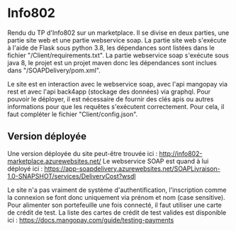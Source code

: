 # Info802
Rendu du TP d'Info802 sur un marketplace. Il se divise en deux parties, une partie site web et une partie webservice soap. La partie site web s'exécute à l'aide de Flask sous python 3.8, les dépendances sont listées dans le fichier "/Client/requirements.txt". La partie webservice soap s'exécute sous java 8, le projet est un projet maven donc les dépendances sont inclues dans "/SOAPDelivery/pom.xml".

Le site est en interaction avec le webservice soap, avec l'api mangopay via rest et avec l'api back4app (stockage des données) via graphql. Pour pouvoir le déployer, il est nécessaire de fournir des clés apis ou autres informations pour que les requêtes s'exécutent correctement. Pour cela, il faut compléter le fichier "Client/config.json".

## Version déployée
Une version déployée du site peut-être trouvée ici : http://info802-marketplace.azurewebsites.net/
Le webservice SOAP est quand à lui déployé ici : https://app-soapdelivery.azurewebsites.net/SOAPLivraison-1.0-SNAPSHOT/services/DeliveryCost?wsdl

Le site n'a pas vraiment de système d'authentification, l'inscription comme la connexion se font donc uniquement via prénom et nom (case sensitive). Pour alimenter son portefeuille une fois connecté, il faut utiliser une carte de crédit de test. La liste des cartes de crédit de test valides est disponible ici : https://docs.mangopay.com/guide/testing-payments

